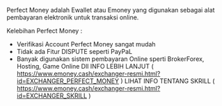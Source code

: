 Perfect Money adalah Ewallet atau Emoney yang digunakan sebagai alat pembayaran elektronik untuk transaksi online.


Kelebihan Perfect Money :


 
* Verifikasi Account Perfect Money sangat mudah
* Tidak ada Fitur DISPUTE seperti PayPaL
* Banyak digunakan sistem pembayaran Online sperti BrokerForex, Hosting, Game Online Dll
INFO LEBIH LANJUT ( https://www.emoney.cash/exchanger-resmi.html?id=EXCHANGER_PERFECT_MONEY )
LIHAT INFO TENTANG SKRILL ( https://www.emoney.cash/exchanger-resmi.html?id=EXCHANGER_SKRILL )
